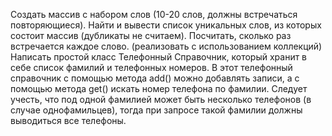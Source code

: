 Создать массив с набором слов (10-20 слов, должны встречаться повторяющиеся).
Найти и вывести список уникальных слов, 
из которых состоит массив (дубликаты не считаем). 
Посчитать, сколько раз встречается каждое слово.
(реализовать с использованием коллекций)
Написать простой класс Телефонный Справочник, 
который хранит в себе список фамилий и телефонных номеров. 
В этот телефонный справочник с помощью метода add() можно добавлять записи,
а с помощью метода get() искать номер телефона по фамилии.
Следует учесть, что под одной фамилией может быть несколько телефонов 
(в случае однофамильцев), 
тогда при запросе такой фамилии должны выводиться все телефоны.